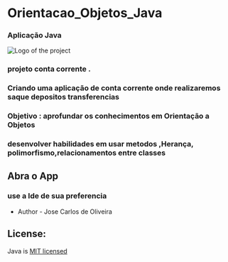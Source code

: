 # Orientacao_Objetos_Java
### Aplicação Java


![Logo of the project](https://encrypted-tbn0.gstatic.com/images?q=tbn:ANd9GcQG5aiCu3igLKllSE4eQOpKSY15TkXk7JpAOw&usqp=CAU)

### projeto conta corrente .
<p text-align="center">
  <a href="" /></a>
</p>


### Criando uma aplicação de conta corrente onde realizaremos saque depositos transferencias


### Objetivo : aprofundar os conhecimentos em Orientação a Objetos
### desenvolver habilidades em usar metodos ,Herança, polimorfismo,relacionamentos entre classes

## Abra o App
### use a Ide de sua preferencia

- Author - Jose Carlos de Oliveira


## License:

Java is  [MIT licensed](LICENSE) 
